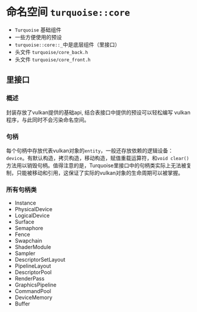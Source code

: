 # 命名空间 `turquoise::core`
* `Turquoise` 基础组件
* 一些方便使用的预设
* `turquoise::core::_`中是底层组件（里接口）
* 头文件 `turquoise/core_back.h`
* 头文件 `turquoise/core_front.h`

## 里接口
### 概述
封装存放了vulkan提供的基础api, 结合表接口中提供的预设可以轻松编写
vulkan程序，与此同时不会污染命名空间。
### 句柄
每个句柄中存放代表vulkan对象的`entity`，一般还存放依赖的逻辑设备：
`device`。有默认构造，拷贝构造，移动构造，赋值重载运算符，和`void clear()`方法用以销毁句柄。值得注意的是，Turquoise里接口中的句柄类实际上无法被复制，只能被移动和引用，这保证了实际的vulkan对象的生命周期可以被掌握。
### 所有句柄类
* Instance
* PhysicalDevice
* LogicalDevice
* Surface
* Semaphore
* Fence
* Swapchain
* ShaderModule
* Sampler
* DescriptorSetLayout
* PipelineLayout
* DescriptorPool
* RenderPass
* GraphicsPipeline
* CommandPool
* DeviceMemory
* Buffer